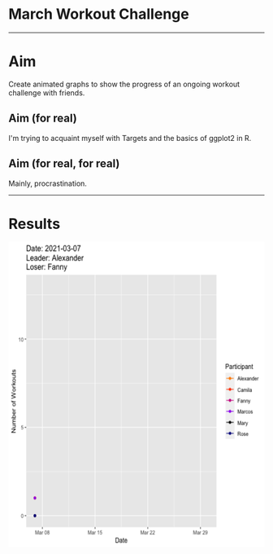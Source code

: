 # March Workout Challenge
________

# Aim
Create animated graphs to show the progress of an ongoing workout challenge with friends.

## Aim (for real)
I'm trying to acquaint myself with Targets and the basics of ggplot2 in R.


## Aim (for real, for real)
Mainly, procrastination.

______ 

# Results

<img src="https://github.com/MarcosDemetry/March-Workout-Challenge/blob/main/graphics/animateOutput_line.gif" width="600" height="600" />
